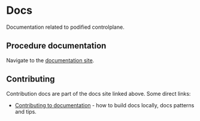 # Docs
Documentation related to podified controlplane.

## Procedure documentation

Navigate to the
[documentation site](https://openstack-k8s-operators.github.io/docs).

## Contributing

Contribution docs are part of the docs site linked above. Some direct
links:

* [Contributing to documentation](https://openstack-k8s-operators.github.io/docs/contributing/) -
  how to build docs locally, docs patterns and tips.
